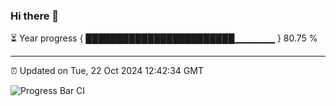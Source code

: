 ### Hi there 👋

⏳ Year progress { ████████████████████████▁▁▁▁▁▁ } 80.75 %

---

⏰ Updated on Tue, 22 Oct 2024 12:42:34 GMT

![Progress Bar CI](https://github.com/ZhaoGui/ZhaoGui/workflows/Progress%20Bar%20CI/badge.svg)
